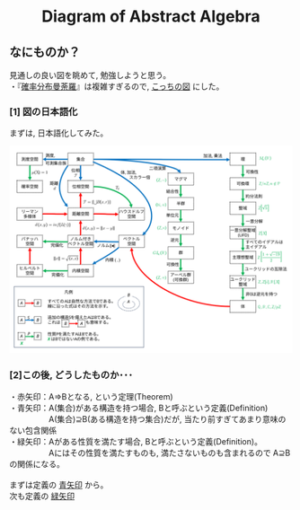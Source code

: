 <html lang="ja">
    <head>
        <meta charset="utf-8" />
    </head>
    <body>
<h1><center>Diagram of Abstract Algebra</center></h1>
<h2>なにものか？</h2>
<p>
見通しの良い図を眺めて, 勉強しようと思う。<br>
・『<a href="https://www.math.wm.edu/~leemis/chart/UDR/UDR.html">確率分布曼荼羅</a>』は複雑すぎるので, <a href="https://www.reddit.com/r/math/comments/99y547/my_digram_of_abstract_algebra_and_other_stuff/?tl=es-es#lightbox">こっちの図</a> にした。 
</p>
<h3>[1] 図の日本語化</h3>
<p>
まずは, 日本語化してみた。
</p>
<center><img src="images/diagram.svg"></center>

<h3>[2]この後, どうしたものか･･･</h3>
<p>
・赤矢印：A⇒Bとなる, という定理(Theorem)<br>
・青矢印：A(集合)がある構造を持つ場合, Bと呼ぶという定義(Definition)<br>
　　　　　A(集合)⊇B(ある構造を持つ集合)だが, 当たり前すぎてあまり意味のない包含関係<br>
・緑矢印：Aがある性質を満たす場合, Bと呼ぶという定義(Definition)。<br>
　　　　　Aにはその性質を満たすものも, 満たさないものも含まれるので A⊇Bの関係になる。<br>
<br>
まずは定義の <a href="https://boyoyon.github.io/Diagram_of_Abstract_Algebra/blue_arrows.html">青矢印</a> から。<br>
次も定義の <a href="https://boyoyon.github.io/Diagram_of_Abstract_Algebra/green_arrows.html">緑矢印</a><br>
</p>
    </body>
</html>
